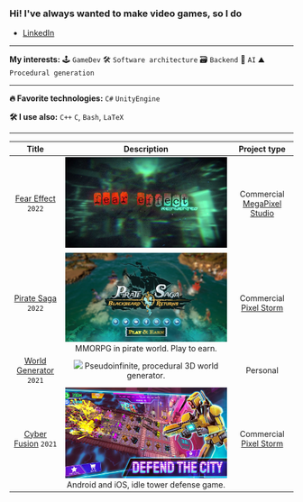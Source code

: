 ### Hi! I've always wanted to make video games, so I do

 * [LinkedIn](https://www.linkedin.com/in/micha%C5%82-wi%C4%99cek-8286b1206/)
 
___
**My interests:**
🕹 `GameDev`
🛠 `Software architecture`
🗃 `Backend`
🤖 `AI`
⛰ `Procedural generation`

___
**🔥 Favorite technologies:**
`C#` `UnityEngine`

**🛠 I use also:**
`C++`
`C`,
`Bash`,
`LaTeX`
  
___
| **Title**               | Description                                     | Project type           |
| :----------------------:        | :---------------------------------------------------: | :----------------: |
| [Fear Effect] `2022`            | ![](FearEffectReinvented.jpg)                         | Commercial [MegaPixel Studio]|
| [Pirate Saga] `2022`            | ![](PirateSaga.png) MMORPG in pirate world. Play to earn.  | Commercial [Pixel Storm] |
| [World Generator] `2021`        | ![](https://github.com/wiecek1873/WorldGenerator/blob/main/Docs/MainImage.png) Pseudoinfinite, procedural 3D world generator. | Personal|
| [Cyber Fusion] `2021`           |![](CyberFusion.png) Android and iOS, idle tower defense game. | Commercial [Pixel Storm] |

[Pixel Storm]: https://pixelstorm.pl/
[Cyber Fusion]: https://play.google.com/store/apps/details?id=com.PixelStorm.CyberPolice2&hl=pl&gl=US
[World Generator]: https://github.com/wiecek1873/WorldGenerator
[Pirate Saga]: https://www.youtube.com/watch?v=K12RCeAFSE4&ab_channel=bkazmierczakful
[Fear Effect]: https://www.youtube.com/watch?v=tkxIJuzBH1Y&ab_channel=ForeverEntertainment

[MegaPixel Studio]: https://megapixel-studio.com/
